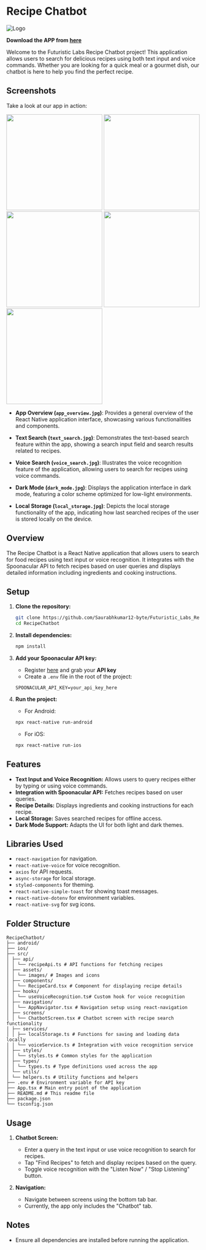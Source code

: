 # Recipe Chatbot

![Logo](https://static.wixstatic.com/media/c19454_13483078c1a04cd5aa4e9e7e619c41aa~mv2.png/v1/fill/w_336,h_61,al_c,q_85,usm_0.66_1.00_0.01,enc_auto/Horizontal%20logo.png)

**Download the APP from [here](https://drive.google.com/file/d/13O1PxL_6Q9LiLJ1Si433GCTbzZyQfjYl/view?usp=sharing)**

Welcome to the Futuristic Labs Recipe Chatbot project! This application allows users to search for delicious recipes using both text input and voice commands. Whether you are looking for a quick meal or a gourmet dish, our chatbot is here to help you find the perfect recipe.

## Screenshots
Take a look at our app in action:

<p float="left">
  <img src="src/assets/images/app_overview.jpg" width="250" />
  <img src="src/assets/images/text_search.jpg" width="250" />
  <img src="src/assets/images/voice_search.jpg" width="250" />
  <img src="src/assets/images/dark_mode.jpg" width="250" />
  <img src="src/assets/images/local_storage.jpg" width="250" /> 
</p>

- **App Overview (`app_overview.jpg`)**: Provides a general overview of the React Native application interface, showcasing various functionalities and components.
  
- **Text Search (`text_search.jpg`)**: Demonstrates the text-based search feature within the app, showing a search input field and search results related to recipes.
  
- **Voice Search (`voice_search.jpg`)**: Illustrates the voice recognition feature of the application, allowing users to search for recipes using voice commands.
  
- **Dark Mode (`dark_mode.jpg`)**: Displays the application interface in dark mode, featuring a color scheme optimized for low-light environments.
  
- **Local Storage (`local_storage.jpg`)**: Depicts the local storage functionality of the app, indicating how last searched recipes of the user is stored locally on the device.

## Overview

The Recipe Chatbot is a React Native application that allows users to search for food recipes using text input or voice recognition. It integrates with the Spoonacular API to fetch recipes based on user queries and displays detailed information including ingredients and cooking instructions.

## Setup

1. **Clone the repository:**
    ```bash
    git clone https://github.com/Saurabhkumar12-byte/Futuristic_Labs_RecipeChatbot.git
    cd RecipeChatbot
    ```

2. **Install dependencies:**
    ```bash
    npm install
    ```

3. **Add your Spoonacular API key:**
    - Register [here](https://spoonacular.com/food-api) and grab your **API key**
    - Create a `.env` file in the root of the project:

    ```
    SPOONACULAR_API_KEY=your_api_key_here
    ```

4. **Run the project:**
    - For Android:
    ```bash
    npx react-native run-android
    ```
    - For iOS:
    ```bash
    npx react-native run-ios
    ```

## Features

- **Text Input and Voice Recognition:** Allows users to query recipes either by typing or using voice commands.
- **Integration with Spoonacular API:** Fetches recipes based on user queries.
- **Recipe Details:** Displays ingredients and cooking instructions for each recipe.
- **Local Storage:** Saves searched recipes for offline access.
- **Dark Mode Support:** Adapts the UI for both light and dark themes.

## Libraries Used

- `react-navigation` for navigation.
- `react-native-voice` for voice recognition.
- `axios` for API requests.
- `async-storage` for local storage.
- `styled-components` for theming.
- `react-native-simple-toast` for showing toast messages.
- `react-native-dotenv` for environment variables.
- `react-native-svg` for svg icons.

## Folder Structure

```
RecipeChatbot/
├── android/
├── ios/
├── src/
│ ├── api/
│ │ └── recipeApi.ts # API functions for fetching recipes
│ ├── assets/
│ │ └── images/ # Images and icons
│ ├── components/
│ │ └── RecipeCard.tsx # Component for displaying recipe details
│ ├── hooks/
│ │ └── useVoiceRecognition.ts# Custom hook for voice recognition
│ ├── navigation/
│ │ └── AppNavigator.tsx # Navigation setup using react-navigation
│ ├── screens/
│ │ └── ChatbotScreen.tsx # Chatbot screen with recipe search functionality
│ ├── services/
│ │ ├── localStorage.ts # Functions for saving and loading data locally
│ │ └── voiceService.ts # Integration with voice recognition service
│ ├── styles/
│ │ └── styles.ts # Common styles for the application
│ ├── types/
│ │ └── types.ts # Type definitions used across the app
│ └── utils/
│ └── helpers.ts # Utility functions and helpers
├── .env # Environment variable for API key
├── App.tsx # Main entry point of the application
├── README.md # This readme file
├── package.json
└── tsconfig.json
```


## Usage

1. **Chatbot Screen:**
   - Enter a query in the text input or use voice recognition to search for recipes.
   - Tap "Find Recipes" to fetch and display recipes based on the query.
   - Toggle voice recognition with the "Listen Now" / "Stop Listening" button.

2. **Navigation:**
   - Navigate between screens using the bottom tab bar.
   - Currently, the app only includes the "Chatbot" tab.

## Notes

- Ensure all dependencies are installed before running the application.
